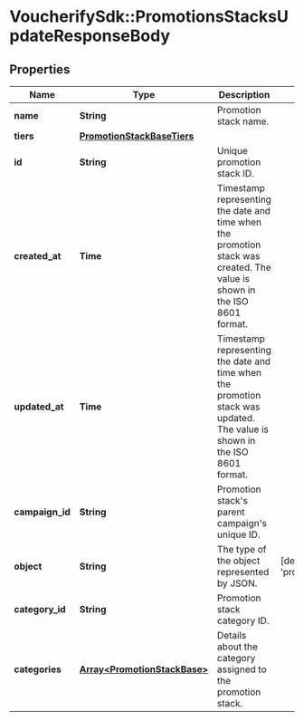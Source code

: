 # VoucherifySdk::PromotionsStacksUpdateResponseBody

## Properties

| Name | Type | Description | Notes |
| ---- | ---- | ----------- | ----- |
| **name** | **String** | Promotion stack name. |  |
| **tiers** | [**PromotionStackBaseTiers**](PromotionStackBaseTiers.md) |  |  |
| **id** | **String** | Unique promotion stack ID. |  |
| **created_at** | **Time** | Timestamp representing the date and time when the promotion stack was created. The value is shown in the ISO 8601 format. |  |
| **updated_at** | **Time** | Timestamp representing the date and time when the promotion stack was updated. The value is shown in the ISO 8601 format. |  |
| **campaign_id** | **String** | Promotion stack&#39;s parent campaign&#39;s unique ID. |  |
| **object** | **String** | The type of the object represented by JSON.  | [default to &#39;promotion_stack&#39;] |
| **category_id** | **String** | Promotion stack category ID. |  |
| **categories** | [**Array&lt;PromotionStackBase&gt;**](PromotionStackBase.md) | Details about the category assigned to the promotion stack. |  |

